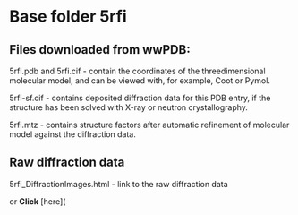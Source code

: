 # Base folder 5rfi

## Files downloaded from wwPDB:

5rfi.pdb and 5rfi.cif - contain the coordinates of the threedimensional molecular model, and can be viewed with, for example, Coot or Pymol.

5rfi-sf.cif - contains deposited diffraction data for this PDB entry, if the structure has been solved with X-ray or neutron crystallography.

5rfi.mtz - contains structure factors after automatic refinement of molecular model against the diffraction data.

## Raw diffraction data

5rfi_DiffractionImages.html - link to the raw diffraction data 

or **Click** [here](  <body>
      <script type="text/javascript">
    window.location.href = "https://zenodo.org/record/3731383) 

## Data Summary
|   | Resolution | Completeness| I/$\boldsymbol{\sigma}$ |
|---|-------------:|----------------:|--------------:|
|   |1.69|96.7  %|<img width=50/>5.300|

|   | **R-work**| **R-free**   
|---|-------------:|----------------:|           
||0.1930|0.2420|

|   |**MolProbity<br>score**| **Ramachandran<br>outliers** 
|---|-------------:|----------------:|
||1.25|0.33 %|

## Other relevant links 
**PDBe**:  https://www.ebi.ac.uk/pdbe/entry/pdb/5rfi
 
**PDBr**: https://www.rcsb.org/structure/5rfi 

